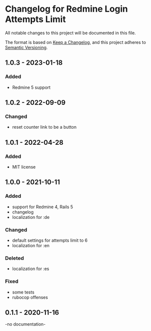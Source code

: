 # Changelog for Redmine Login Attempts Limit

All notable changes to this project will be documented in this file.

The format is based on [Keep a Changelog](https://keepachangelog.com/en/1.0.0/),
and this project adheres to [Semantic Versioning](https://semver.org/spec/v2.0.0.html).

## 1.0.3 - 2023-01-18

### Added

* Redmine 5 support

## 1.0.2 - 2022-09-09

### Changed

* reset counter link to be a button

## 1.0.1 - 2022-04-28

### Added

* MIT license 

## 1.0.0 - 2021-10-11

### Added

* support for Redmine 4, Rails 5
* changelog
* localization for :de

### Changed

* default settings for attempts limit to 6
* localization for :en

### Deleted

* localization for :es

### Fixed

* some tests
* rubocop offenses

## 0.1.1 - 2020-11-16

-no documentation-